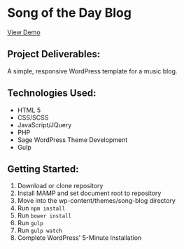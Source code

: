 # Song of the Day Blog
[View Demo](https://karlyhoffman.github.io/projects/song-blog/)

## Project Deliverables:
A simple, responsive WordPress template for a music blog.

## Technologies Used:
- HTML 5
- CSS/SCSS
- JavaScript/JQuery
- PHP
- Sage WordPress Theme Development
- Gulp

## Getting Started:
1. Download or clone repository
2. Install MAMP and set document root to repository
3. Move into the wp-content/themes/song-blog directory
4. Run `npm install`
5. Run `bower install`
6. Run `gulp`
7. Run `gulp watch`
8. Complete WordPress' 5-Minute Installation
